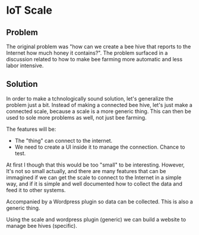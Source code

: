# IoT Scale

## Problem

The original problem was "how can we create a bee hive that reports to the Internet how much honey it contains?". The problem
surfaced in a discussion related to how to make bee farming more automatic and less labor intensive.

## Solution

In order to make a tchnologically sound solution, let's generalize the problem just a bit. 
Instead of making a connected bee hive, let's just make a connected scale, because a scale is a more generic thing. This can then
be used to sole more problems as well, not just bee farming.

The features will be:
  - The "thing" can connect to the internet.
  - We need to create a UI inside it to manage the connection. Chance to test.

At first I though that this would be too "small" to be interesting. However, It's not so small actually, and there are many
features that can be immagined if we can get the scale to connect to the Internet in a simple way, and if it is simple and 
well documented how to collect the data and feed it to other systems.

Accompanied by a Wordpress plugin so data can be collected. This is also a generic thing.

Using the scale and wordpress plugin (generic) we can build a website to manage bee hives (specific).
